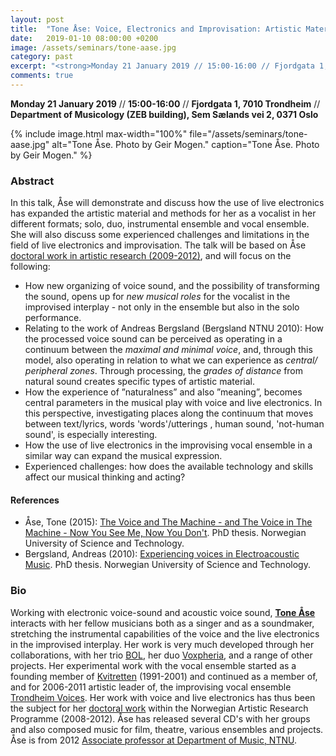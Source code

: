 ```yaml
---
layout: post
title:  "Tone Åse: Voice, Electronics and Improvisation: Artistic Material and Musical Roles (21.1.19)"
date:   2019-01-10 08:00:00 +0200
image: /assets/seminars/tone-aase.jpg
category: past
excerpt: "<strong>Monday 21 January 2019 // 15:00-16:00 // Fjordgata 1, 7010 Trondheim // Department of Musicology (ZEB building), Sem Sælands vei 2, 0371 Oslo</strong><br/>In this talk, Åse will demonstrate and discuss how the use of live electronics has expanded the artistic material and methods for her as a vocalist in her different formats; solo, duo, instrumental ensemble and vocal ensemble. She will also discuss some experienced challenges and limitations in the field of live electronics and improvisation. <br /><br />"
comments: true
---
```


**Monday 21 January 2019** // **15:00-16:00** // **Fjordgata 1, 7010 Trondheim** // **Department of Musicology (ZEB building), Sem Sælands vei 2, 0371 Oslo**

{% include image.html
max-width="100%" file="/assets/seminars/tone-aase.jpg" alt="Tone Åse. Photo by Geir Mogen."
caption="Tone Åse. Photo by Geir Mogen." %}

### Abstract

In this talk, Åse will demonstrate and discuss how the use of live electronics has expanded the artistic material and methods for her as a vocalist in her different formats; solo, duo, instrumental ensemble and vocal ensemble. She will also discuss some experienced challenges and limitations in the field of live electronics and improvisation. The talk will be based on Åse [doctoral work in artistic research (2009-2012)](https://www.researchcatalogue.net/profile/show-exposition?exposition=108003), and will focus on the following:

-	How new organizing of voice sound, and the possibility of transforming the sound, opens up for *new musical roles* for the vocalist in the improvised interplay - not only in the ensemble but also in the solo performance.
-	Relating to the work of Andreas Bergsland (Bergsland NTNU 2010): How the processed voice sound can be perceived as operating in a continuum between the *maximal and minimal voice*, and, through this model, also operating in relation to what we can experience as *central/ peripheral zones*. Through processing, the *grades of distance* from natural sound creates specific types of artistic material.
-	How the experience of ”naturalness” and also ”meaning”, becomes central parameters in the musical play with voice and live electronics. In this perspective, investigating places along the continuum that moves between text/lyrics, words 'words'/utterings , human sound, 'not-human sound', is especially interesting.
-	How the use of live electronics in the improvising vocal ensemble in a similar way can expand the musical expression.
-	Experienced challenges: how does the available technology and skills affect our musical thinking and acting?


#### References

- Åse, Tone (2015): [The Voice and The Machine - and The Voice in The Machine - Now You See Me, Now You Don't](https://www.researchcatalogue.net/view/108003/108004). PhD thesis. Norwegian University of Science and Technology.
- Bergsland, Andreas (2010): [Experiencing voices in Electroacoustic Music](http://folk.ntnu.no/andbe/PhD/PhD_Thesis_Bergsland_WEB). PhD thesis. Norwegian University of Science and Technology.

### Bio

Working with electronic voice-sound and acoustic voice sound, **[Tone Åse](http://www.toneaase.no/)** interacts with her fellow musicians both as a singer and as a soundmaker, stretching the instrumental capabilities of the voice and the live electronics in the improvised interplay. Her work is very much developed through her collaborations, with her trio [BOL](http://www.bol.no/), her duo [Voxpheria](http://www.toneaase.no/aasestronenduo/), and a range of other projects. Her experimental work with the vocal ensemble started as a founding member of [Kvitretten](https://no.wikipedia.org/wiki/Kvitretten) (1991-2001) and continued as a member of, and for 2006-2011 artistic leader of, the improvising vocal ensemble [Trondheim Voices](http://www.trondheimvoices.no/). Her work with voice and live electronics has thus been the subject for her [doctoral work](https://www.researchcatalogue.net/profile/show-exposition?exposition=108003) within the Norwegian Artistic Research Programme (2008-2012). Åse has released several CD's with her groups and also composed music for film, theatre, various ensembles and projects. Åse is from 2012 [Associate professor at Department of Music, NTNU](https://www.ntnu.edu/employees/tone.ase).
